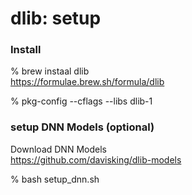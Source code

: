 dlib: setup
===============


### Install 
% brew instaal dlib  
https://formulae.brew.sh/formula/dlib  

% pkg-config --cflags --libs dlib-1  


### setup DNN Models (optional)  
Download DNN Models  
https://github.com/davisking/dlib-models  

% bash setup_dnn.sh  

